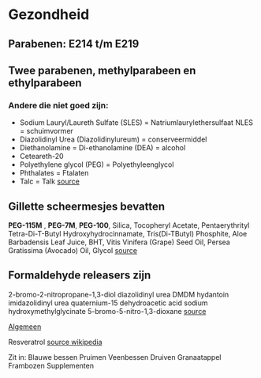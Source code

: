 # Gezondheid

## Parabenen: E214 t/m E219

## Twee parabenen, methylparabeen en ethylparabeen

### Andere die niet goed zijn:

- Sodium Lauryl/Laureth Sulfate (SLES) = Natriumlaurylethersulfaat NLES = schuimvormer
- Diazolidinyl Urea (Diazolidinylureum) = conserveermiddel
- Diethanolamine = Di-ethanolamine (DEA) = alcohol
- Ceteareth-20
- Polyethylene glycol (PEG) = Polyethyleenglycol
- Phthalates = Ftalaten
- Talc = Talk
[source](http://www.healthinsurancequotes.org/7-most-harmful-body-pollutants-in-your-beauty-products/)

## Gillette scheermesjes bevatten

**PEG-115M** , **PEG-7M**, **PEG-100**, Silica, Tocopheryl Acetate, Pentaerythrityl Tetra-Di-T-Butyl Hydroxyhydrocinnamate, Tris(Di-TButyl) Phosphite, Aloe Barbadensis Leaf Juice, BHT, Vitis Vinifera (Grape) Seed Oil, Persea Gratissima (Avocado) Oil, Glycol 
[source](https://www.gillette.co.uk/fusion5-razor-for-men/10547319.html)

## Formaldehyde releasers zijn

2-bromo-2-nitropropane-1,3-diol
diazolidinyl urea
DMDM hydantoin
imidazolidinyl urea
quaternium-15
dehydroacetic acid
sodium hydroxymethylglycinate
5-bromo-5-nitro-1,3-dioxane
[source](https://www.huidinfo.nl/a/allergie-formaldehyde/)

[Algemeen](https://www.huidinfo.nl/)

Resveratrol
[source wikipedia](https://nl.wikipedia.org/wiki/Resveratrol)

Zit in:
Blauwe bessen
Pruimen
Veenbessen
Druiven
Granaatappel
Frambozen
Supplementen
